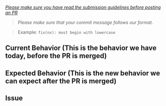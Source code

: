 _[Please make sure you have read the submission guidelines before posting an PR](https://github.com/nrwl/nx/blob/master/CONTRIBUTING.md#submit-pr)_

> _Please make sure that your commit message follows our format._

> Example: `fix(nx): must begin with lowercase`

## Current Behavior (This is the behavior we have today, before the PR is merged)

## Expected Behavior (This is the new behavior we can expect after the PR is merged)

## Issue
